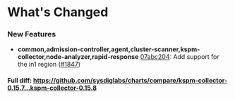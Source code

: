 # What's Changed

### New Features
- **common,admission-controller,agent,cluster-scanner,kspm-collector,node-analyzer,rapid-response** [07abc204](https://github.com/sysdiglabs/charts/commit/07abc204fd61e4692b48cf36babf0eecae6d154b): Add support for the in1 region ([#1847](https://github.com/sysdiglabs/charts/issues/1847))
#### Full diff: https://github.com/sysdiglabs/charts/compare/kspm-collector-0.15.7...kspm-collector-0.15.8
